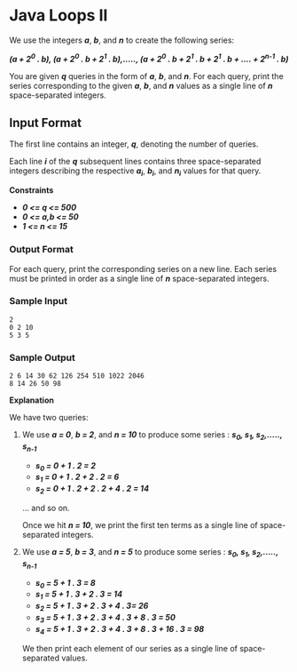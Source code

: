 # Java Loops II

We use the integers **_a_**, **_b_**, and **_n_**  to create the following series:

**_(a + 2<sup>0</sup> . b), (a + 2<sup>0</sup> . b + 2<sup>1</sup> . b),....., (a + 2<sup>0</sup> . b + 2<sup>1</sup> . b + 2<sup>1</sup> . b + .... + 2<sup>n-1</sup> . b)_** 

You are given **_q_** queries in the form of **_a_**, **_b_**, and **_n_**. For each query, print the series corresponding to the given **_a_**, **_b_**, and **_n_** values as a single line of **_n_** space-separated integers.

## Input Format

The first line contains an integer, **_q_**, denoting the number of queries.

Each line **_i_** of the **_q_** subsequent lines contains three space-separated integers describing the respective **_a<sub>i</sub>_**, **_b<sub>i</sub>_**, and  **_n<sub>i</sub>_** values for that query.

**Constraints**
+ **_0 <= q <= 500_**
+ **_0 <= a,b <= 50_**
+ **_1 <= n <= 15_**

### Output Format

For each query, print the corresponding series on a new line. Each series must be printed in order as a single line of ***n*** space-separated integers.

### Sample Input
```
2
0 2 10
5 3 5
```
### Sample Output
```
2 6 14 30 62 126 254 510 1022 2046
8 14 26 50 98
```
**Explanation**

We have two queries:

1. We use ***a = 0***, ***b = 2***, and ***n = 10*** to produce some series : ***s<sub>0</sub>, s<sub>1</sub>, s<sub>2</sub>,....., s<sub>n-1</sub>***
    - ***s<sub>0</sub> = 0 + 1 . 2 = 2***
    - ***s<sub>1</sub> = 0 + 1 . 2 + 2 . 2 = 6***
    - ***s<sub>2</sub> = 0 + 1 . 2 + 2 . 2 + 4 . 2 = 14***

    ... and so on.

    Once we hit ***n = 10***, we print the first ten terms as a single line of space-separated integers.

2. We use ***a = 5***, ***b = 3***, and ***n = 5*** to produce some series : ***s<sub>0</sub>, s<sub>1</sub>, s<sub>2</sub>,....., s<sub>n-1</sub>***
    - ***s<sub>0</sub> = 5 + 1 . 3 = 8***
    - ***s<sub>1</sub> = 5 + 1 . 3 + 2 . 3 = 14***
    - ***s<sub>2</sub> = 5 + 1 . 3 + 2 . 3 + 4 . 3= 26***
    - ***s<sub>3</sub> = 5 + 1 . 3 + 2 . 3 + 4 . 3 + 8 . 3 = 50***
    - ***s<sub>4</sub> = 5 + 1 . 3 + 2 . 3 + 4 . 3 + 8 . 3 + 16 . 3 = 98***

    We then print each element of our series as a single line of space-separated values.